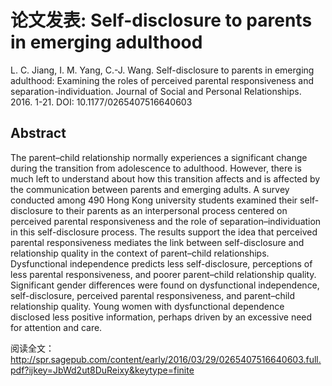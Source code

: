 

# 论文发表: Self-disclosure to parents in emerging adulthood

L. C. Jiang, I. M. Yang, C.-J. Wang. Self-disclosure to parents in emerging adulthood: Examining the roles of perceived parental responsiveness and separation-individuation. Journal of Social and Personal Relationships. 2016. 1-21. DOI: 10.1177/0265407516640603

## Abstract

The parent–child relationship normally experiences a significant change during the transition from adolescence to adulthood. However, there is much left to understand about how this transition affects and is affected by the communication between parents and emerging adults. A survey conducted among 490 Hong Kong university students examined their self-disclosure to their parents as an interpersonal process centered on perceived parental responsiveness and the role of separation–individuation in this self-disclosure process. The results support the idea that perceived parental responsiveness mediates the link between self-disclosure and relationship quality in the context of parent–child relationships. Dysfunctional independence predicts less self-disclosure, perceptions of less parental responsiveness, and poorer parent–child relationship quality. Significant gender differences were found on dysfunctional independence, self-disclosure, perceived parental responsiveness, and parent–child relationship quality. Young women with dysfunctional dependence disclosed less positive information, perhaps driven by an excessive need for attention and care.

阅读全文： http://spr.sagepub.com/content/early/2016/03/29/0265407516640603.full.pdf?ijkey=JbWd2ut8DuReixy&keytype=finite
